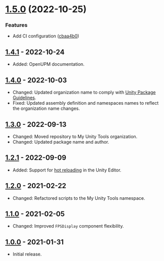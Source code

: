 # [1.5.0](https://github.com/mygamedevtools/fps-counter/compare/1.4.1...1.5.0) (2022-10-25)


### Features

* Add CI configuration ([cbaa4b0](https://github.com/mygamedevtools/fps-counter/commit/cbaa4b08757eb0b8ee64c464653086ea14fcc73d))

## [1.4.1] - 2022-10-24
- Added: OpenUPM documentation.

## [1.4.0] - 2022-10-03
- Changed: Updated organization name to comply with [Unity Package Guidelines](https://unity.com/legal/terms-of-service/software/package-guidelines).
- Fixed: Updated assembly definition and namespaces names to reflect the organization name changes.

## [1.3.0] - 2022-09-13
- Changed: Moved repository to My Unity Tools organization.
- Changed: Updated package name and author.

## [1.2.1] - 2022-09-09
- Added: Support for [hot reloading](https://docs.unity3d.com/2019.3/Documentation/Manual/script-Serialization.html) in the Unity Editor.

## [1.2.0] - 2021-02-22
- Changed: Refactored scripts to the My Unity Tools namespace.

## [1.1.0] - 2021-02-05
- Changed: Improved `FPSDisplay` component flexibility.

## [1.0.0] - 2021-01-31
- Initial release.

[1.4.1]: https://github.com/mygamedevtools/fps-counter/compare/1.4.0...1.4.1
[1.4.0]: https://github.com/mygamedevtools/fps-counter/compare/1.3.0...1.4.0
[1.3.0]: https://github.com/mygamedevtools/fps-counter/compare/1.2.1...1.3.0
[1.2.1]: https://github.com/mygamedevtools/fps-counter/compare/1.2.0...1.2.1
[1.2.0]: https://github.com/mygamedevtools/fps-counter/compare/1.1.0...1.2.0
[1.1.0]: https://github.com/mygamedevtools/fps-counter/compare/1.0.0...1.1.0
[1.0.0]: https://github.com/mygamedevtools/fps-counter/compare/330cde1...1.0.0
